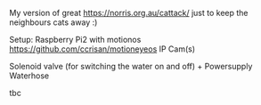 My version of great https://norris.org.au/cattack/ just to keep the neighbours cats away :)

Setup:
Raspberry Pi2 with motionos https://github.com/ccrisan/motioneyeos
IP Cam(s)

Solenoid valve (for switching the water on and off) + Powersupply
Waterhose

tbc






